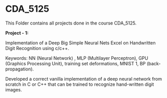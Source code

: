 # CDA_5125


This Folder contains all projects done in the course CDA_5125.

**Project - 1:** 

Implementation of a Deep Big Simple Neural Nets Excel on Handwritten Digit Recognition using c/c++.

Keywords: NN (Neural Network) , MLP (Multilayer Perceptron), GPU (Graphics Processing Unit), training set deformations, MNIST 1, BP (back-propagation).

Developed a correct vanilla implementation of a deep neural network from scratch in C or C++ that can be trained to recognize hand-written digit images.
